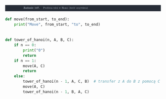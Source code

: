 <picture>
  <source srcset="../../srt/zbior_zadan/147.png" media="(prefers-color-scheme: light)">
  <source srcset="../../srt/zbior_zadan/black_147.png" media="(prefers-color-scheme: dark)">
  <img src="../../srt/zbior_zadan/black_147.png" alt="zadanie 147">
</picture>

```python
def move(from_start, to_end):
    print("Move", from_start, "to", to_end)


def tower_of_hanoi(n, A, B, C):
    if n == 0:
        print("0")
        return
    if n == 1:
        move(A, C)
        return
    else:
        tower_of_hanoi(n - 1, A, C, B)  # transfer z A do B z pomocą C
        move(A, C)
        tower_of_hanoi(n - 1, B, A, C)



```